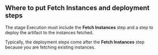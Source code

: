 ## Where to put Fetch Instances and deployment steps

The stage Execution must include the **Fetch Instances** step and a step to deploy the artifact to the instances fetched.

Typically, the deployment steps come after the **Fetch Instances** step because you are fetching existing instances.
